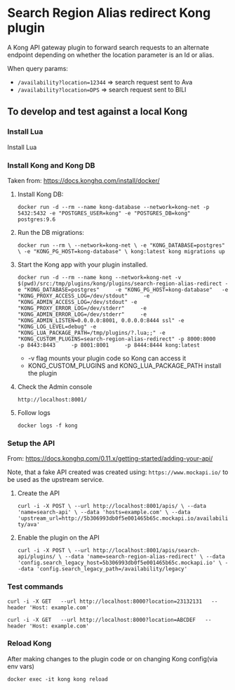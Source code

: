 # Search Region Alias redirect Kong plugin

A Kong API gateway plugin to forward search requests to an alternate endpoint depending on whether the location 
parameter is an Id or alias.

When query params: 

- `/availability?location=12344` => search request sent to Ava
- `/availability?location=DPS` => search request sent to BILI 


## To develop and test against a local Kong

### Install Lua

Install Lua

### Install Kong and Kong DB 

Taken from: https://docs.konghq.com/install/docker/

1. Install Kong DB: 
   
   `docker run -d --rm --name kong-database --network=kong-net -p 5432:5432 -e "POSTGRES_USER=kong" -e "POSTGRES_DB=kong"               postgres:9.6`
1. Run the DB migrations:

   `docker run --rm \
    --network=kong-net \
    -e "KONG_DATABASE=postgres" \
    -e "KONG_PG_HOST=kong-database" \
    kong:latest kong migrations up`
    
1. Start the Kong app with your plugin installed. 

   `docker run -d --rm --name kong --network=kong-net -v $(pwd)/src:/tmp/plugins/kong/plugins/search-region-alias-redirect -e "KONG_DATABASE=postgres"     -e "KONG_PG_HOST=kong-database"   -e "KONG_PROXY_ACCESS_LOG=/dev/stdout"     -e "KONG_ADMIN_ACCESS_LOG=/dev/stdout" -e "KONG_PROXY_ERROR_LOG=/dev/stderr"     -e "KONG_ADMIN_ERROR_LOG=/dev/stderr"     -e "KONG_ADMIN_LISTEN=0.0.0.0:8001, 0.0.0.0:8444 ssl" -e "KONG_LOG_LEVEL=debug" -e "KONG_LUA_PACKAGE_PATH=/tmp/plugins/?.lua;;" -e "KONG_CUSTOM_PLUGINS=search-region-alias-redirect" -p 8000:8000     -p 8443:8443     -p 8001:8001     -p 8444:8444 kong:latest`

    - -v flag mounts your plugin code so Kong can access it
    - KONG_CUSTOM_PLUGINS and KONG_LUA_PACKAGE_PATH install the plugin
    
1. Check the Admin console

   `http://localhost:8001/` 
   
1. Follow logs
 
   `docker logs -f kong`
   

### Setup the API

From: https://docs.konghq.com/0.11.x/getting-started/adding-your-api/

Note, that a fake API created was created using: `https://www.mockapi.io/` to be used as the upstream service. 

1. Create the API

   `curl -i -X POST \
  --url http://localhost:8001/apis/ \
  --data 'name=search-api' \
  --data 'hosts=example.com' \
  --data 'upstream_url=http://5b306993db0f5e001465b65c.mockapi.io/availability/ava'`

1. Enable the plugin on the API
   
   `curl -i -X POST \
  --url http://localhost:8001/apis/search-api/plugins/ \
  --data 'name=search-region-alias-redirect' \
  --data 'config.search_legacy_host=5b306993db0f5e001465b65c.mockapi.io' \
  --data 'config.search_legacy_path=/availability/legacy'`


### Test commands  

`curl -i -X GET   --url http://localhost:8000?location=23132131   --header 'Host: example.com'`

`curl -i -X GET   --url http://localhost:8000?location=ABCDEF   --header 'Host: example.com'`



### Reload Kong

After making changes to the plugin code or on changing Kong config(via env vars)

`docker exec -it kong kong reload` 

